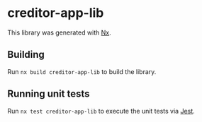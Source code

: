 # creditor-app-lib

This library was generated with [Nx](https://nx.dev).

## Building

Run `nx build creditor-app-lib` to build the library.

## Running unit tests

Run `nx test creditor-app-lib` to execute the unit tests via [Jest](https://jestjs.io).

